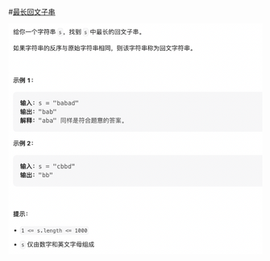 #[最长回文子串](https://leetcode.cn/problems/longest-palindromic-substring/description/)

<img src="./question.jpg" alt="最长回文子串"/>

